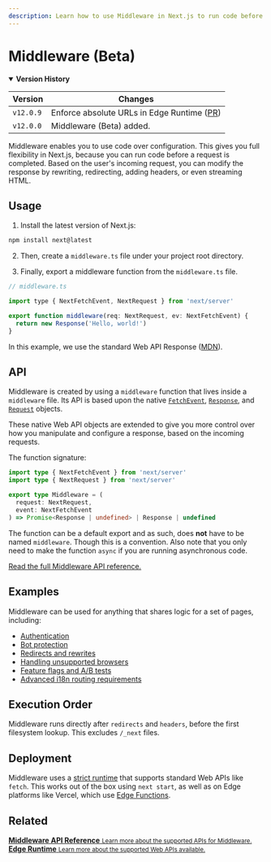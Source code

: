 ```yaml
---
description: Learn how to use Middleware in Next.js to run code before a request is completed.
---
```


# Middleware (Beta)

<details open>
  <summary><b>Version History</b></summary>

| Version   | Changes                                                                                    |
| --------- | ------------------------------------------------------------------------------------------ |
| `v12.0.9` | Enforce absolute URLs in Edge Runtime ([PR](https://github.com/vercel/next.js/pull/33410)) |
| `v12.0.0` | Middleware (Beta) added.                                                                   |

</details>

Middleware enables you to use code over configuration. This gives you full flexibility in Next.js, because you can run code before a request is completed. Based on the user's incoming request, you can modify the response by rewriting, redirecting, adding headers, or even streaming HTML.

## Usage

1. Install the latest version of Next.js:

```jsx
npm install next@latest
```

2. Then, create a `middleware.ts` file under your project root directory.

3. Finally, export a middleware function from the `middleware.ts` file.

```jsx
// middleware.ts

import type { NextFetchEvent, NextRequest } from 'next/server'

export function middleware(req: NextRequest, ev: NextFetchEvent) {
  return new Response('Hello, world!')
}
```

In this example, we use the standard Web API Response ([MDN](https://developer.mozilla.org/en-US/docs/Web/API/Response)).

## API

Middleware is created by using a `middleware` function that lives inside a `middleware` file. Its API is based upon the native [`FetchEvent`](https://developer.mozilla.org/en-US/docs/Web/API/FetchEvent), [`Response`](https://developer.mozilla.org/en-US/docs/Web/API/Response), and [`Request`](https://developer.mozilla.org/en-US/docs/Web/API/Request) objects.

These native Web API objects are extended to give you more control over how you manipulate and configure a response, based on the incoming requests.

The function signature:

```ts
import type { NextFetchEvent } from 'next/server'
import type { NextRequest } from 'next/server'

export type Middleware = (
  request: NextRequest,
  event: NextFetchEvent
) => Promise<Response | undefined> | Response | undefined
```

The function can be a default export and as such, does **not** have to be named `middleware`. Though this is a convention. Also note that you only need to make the function `async` if you are running asynchronous code.

[Read the full Middleware API reference.](/docs/api-reference/next/server.md)

## Examples

Middleware can be used for anything that shares logic for a set of pages, including:

- [Authentication](https://github.com/vercel/examples/tree/main/edge-functions)
- [Bot protection](https://github.com/vercel/examples/tree/main/edge-functions)
- [Redirects and rewrites](https://github.com/vercel/examples/tree/main/edge-functions)
- [Handling unsupported browsers](https://github.com/vercel/examples/tree/main/edge-functions)
- [Feature flags and A/B tests](https://github.com/vercel/examples/tree/main/edge-functions)
- [Advanced i18n routing requirements](https://github.com/vercel/examples/tree/main/edge-functions)

## Execution Order

Middleware runs directly after `redirects` and `headers`, before the first filesystem lookup. This excludes `/_next` files.

## Deployment

Middleware uses a [strict runtime](/docs/api-reference/edge-runtime.md) that supports standard Web APIs like `fetch`. This works out of the box using `next start`, as well as on Edge platforms like Vercel, which use [Edge Functions](http://www.vercel.com/edge).

## Related

<div class="card">
  <a href="/docs/api-reference/next/server.md">
    <b>Middleware API Reference</b>
    <small>Learn more about the supported APIs for Middleware.</small>
  </a>
</div>

<div class="card">
  <a href="/docs/api-reference/edge-runtime.md">
    <b>Edge Runtime</b>
    <small>Learn more about the supported Web APIs available.</small>
  </a>
</div>
